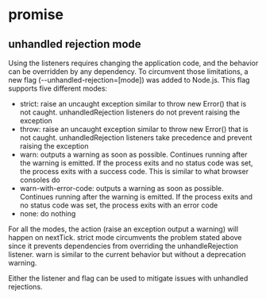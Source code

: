 # promise

## unhandled rejection mode

Using the listeners requires changing the application code, and the behavior can be overridden by any dependency. To circumvent those limitations, a new flag (--unhandled-rejection=[mode]) was added to Node.js. This flag supports five different modes:

- strict: raise an uncaught exception similar to throw new Error() that is not caught. unhandledRejection listeners do not prevent raising the exception
- throw: raise an uncaught exception similar to throw new Error() that is not caught. unhandledRejection listeners take precedence and prevent raising the exception
- warn: outputs a warning as soon as possible. Continues running after the warning is emitted. If the process exits and no status code was set, the process exits with a success code. This is similar to what browser consoles do
- warn-with-error-code: outputs a warning as soon as possible. Continues running after the warning is emitted. If the process exits and no status code was set, the process exits with an error code
- none: do nothing

For all the modes, the action (raise an exception output a warning) will happen on nextTick. strict mode circumvents the problem stated above since it prevents dependencies from overriding the unhandleRejection listener. warn is similar to the current behavior but without a deprecation warning.

Either the listener and flag can be used to mitigate issues with unhandled rejections.

